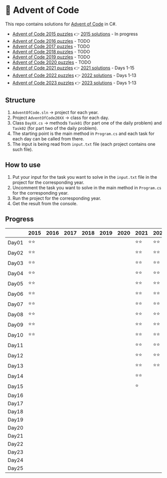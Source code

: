 # :christmas_tree: Advent of Code

This repo contains solutions for [Advent of Code](https://adventofcode.com/) in C#.

- [Advent of Code 2015 puzzles](https://adventofcode.com/2015) :point_right: [2015 solutions](https://github.com/marinakolova/AdventOfCode/tree/main/AdventOfCode2015) - In progress
- [Advent of Code 2016 puzzles](https://adventofcode.com/2016) - TODO
- [Advent of Code 2017 puzzles](https://adventofcode.com/2017) - TODO
- [Advent of Code 2018 puzzles](https://adventofcode.com/2018) - TODO
- [Advent of Code 2019 puzzles](https://adventofcode.com/2019) - TODO
- [Advent of Code 2020 puzzles](https://adventofcode.com/2020) - TODO
- [Advent of Code 2021 puzzles](https://adventofcode.com/2021) :point_right: [2021 solutions](https://github.com/marinakolova/AdventOfCode/tree/main/AdventOfCode2021) - Days 1-15
- [Advent of Code 2022 puzzles](https://adventofcode.com/2022) :point_right: [2022 solutions](https://github.com/marinakolova/AdventOfCode/tree/main/AdventOfCode2022) - Days 1-13
- [Advent of Code 2023 puzzles](https://adventofcode.com/2023) :point_right: [2023 solutions](https://github.com/marinakolova/AdventOfCode/tree/main/AdventOfCode2023) - Days 1-13

## Structure
1. `AdventOfCode.sln` -> project for each year.
2. Project `AdventOfCode20XX` -> class for each day.
3. Class `DayXX.cs` -> methods `Task01` (for part one of the daily problem) and `Task02` (for part two of the daily problem).
4. The starting point is the main method in `Program.cs` and each task for each day can be called from there.
5. The input is being read from `input.txt` file (each project contains one such file).

## How to use
1. Put your input for the task you want to solve in the `input.txt` file in the project for the corresponding year.
2. Uncomment the task you want to solve in the main method in `Program.cs` for the corresponding year.
3. Run the project for the corresponding year.
4. Get the result from the console.

## Progress

|       | 2015         | 2016 | 2017 | 2018 | 2019 | 2020 | 2021         | 2022         | 2023         |
| ----- | ----         | ---- | ---- | ---- | ---- | ---- | ----         | ----         | ----         |
| Day01 | :star::star: |      |      |      |      |      | :star::star: | :star::star: | :star::star: |
| Day02 | :star::star: |      |      |      |      |      | :star::star: | :star::star: | :star::star: |
| Day03 | :star::star: |      |      |      |      |      | :star::star: | :star::star: | :star::star: |
| Day04 | :star::star: |      |      |      |      |      | :star::star: | :star::star: | :star::star: |
| Day05 | :star::star: |      |      |      |      |      | :star::star: | :star::star: | :star::star: |
| Day06 | :star::star: |      |      |      |      |      | :star::star: | :star::star: | :star::star: |
| Day07 | :star::star: |      |      |      |      |      | :star::star: | :star::star: | :star::star: |
| Day08 | :star::star: |      |      |      |      |      | :star::star: | :star::star: | :star::star: |
| Day09 | :star::star: |      |      |      |      |      | :star::star: | :star::star: | :star::star: |
| Day10 | :star::star: |      |      |      |      |      | :star::star: | :star::star: | :star::star: |
| Day11 |              |      |      |      |      |      | :star::star: | :star::star: | :star::star: |
| Day12 |              |      |      |      |      |      | :star::star: | :star::star: | :star::star: |
| Day13 |              |      |      |      |      |      | :star::star: | :star::star: | :star:       |
| Day14 |              |      |      |      |      |      | :star::star: |              |              |
| Day15 |              |      |      |      |      |      | :star:       |              |              |
| Day16 |              |      |      |      |      |      |              |              |              |
| Day17 |              |      |      |      |      |      |              |              |              |
| Day18 |              |      |      |      |      |      |              |              |              |
| Day19 |              |      |      |      |      |      |              |              |              |
| Day20 |              |      |      |      |      |      |              |              |              |
| Day21 |              |      |      |      |      |      |              |              |              |
| Day22 |              |      |      |      |      |      |              |              |              |
| Day23 |              |      |      |      |      |      |              |              |              |
| Day24 |              |      |      |      |      |      |              |              |              |
| Day25 |              |      |      |      |      |      |              |              |              |
